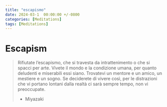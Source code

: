 ```yaml
---
title: "escapismo"
date: 2024-03-1  00:00:00 +/-0800
categories: [Meditations]
tags: [Meditations]
---
```


# Escapism

> Rifiutate l’escapismo, che si travesta da intrattenimento o che si spacci per arte. Vivete il mondo e la condizione umana, per quanto
> deludenti e miserabili essi siano. Trovatevi un mentore e un amico, un mestiere e un sogno. Se deciderete di vivere così, per le 
> distrazioni che vi portano lontani dalla realtà ci sarà sempre tempo, non vi preoccupate.
>
> - Miyazaki

